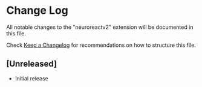 # Change Log

All notable changes to the "neuroreactv2" extension will be documented in this file.

Check [Keep a Changelog](http://keepachangelog.com/) for recommendations on how to structure this file.

## [Unreleased]

- Initial release
